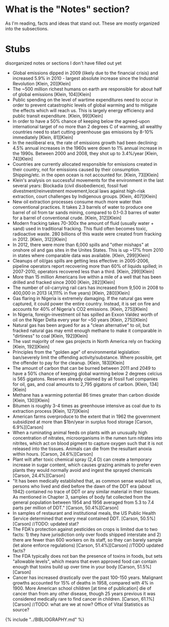 # What is the "Notes" section?
As I'm reading, facts and ideas that stand out. These are mostly organized into the subsections.

# Stubs
disorganized notes or sections I don't have filled out yet

* Global emissions dipped in 2009 (likely due to the financial crisis) and increased 5.9% in 2010 - largest absolute increase since the Industrial Revolution [Klein, 20][Klein]
* The ~500 million richest humans on earth are responsible for about half of global emissions [Klein, 104][Klein]
* Public spending on the level of wartime expenditures need to occur in order to prevent catastrophic levels of global warming and to mitigate the effects which will reach us. This is largely energy efficiency and public transit expenditure. [Klein, 99][Klein]
* In order to have a 50% chance of keeping below the agreed-upon international target of no more than 2 degrees C of warming, all wealthy countries need to start cutting greenhouse gas emissions by 8-10% immediately [Klein, 81][Klein]
* In the neoliberal era, the rate of emissions growth had been declining: 4.5% annual increases in the 1960s were down to 1% annual increase in the 1990s. Between 2000 and 2008, they shot up to 3.4%/year [Klein, 74][Klein]
* Countries are currently allocated responsible for emissions created in their country, not for emissions caused by their consumption. Shipping/etc. in the open ocean is not accounted for. [Klein, 73][Klein]
* Klein's analysis on successful movements for the environment in the last several years: Blockadia (civil disobedience), fossil fuel divestment/reinvestment movement,local laws against high-risk extraction, court challenges by Indigenous groups. [Klein, 407][Klein]
* New oil extraction processes consume much more water than conventional practices. It takes 2.3 barrels of water to produce one barrel of oil from tar sands mining, compared to 0.1-0.3 barres of water for a barrel of conventional crude. [Klein, 312][Klein]
* Modern fracking takes 70-300x the amount of fluid (usually water + sand) used in traditional fracking. This fluid often becomes toxic, radioactive waste. 280 billions of this waste were created from fracking in 2012. [Klein, 312][Klein]
* In 2012, there were more than 6,000 spills and "other mishaps" at onshore oil and gas sites in the Unites States. This is up ~17% from 2010 in states where comparable data was available. [Klein, 299][Klein]
* Cleanups of oil/gas spills are getting less effective: in 2005-2006, pipeline operators report recovering more than 60% of liquids spilled; in 2007-2010, operators recovered less than a third. [Klein, 299][Klein]
* More than 15 million Americans live within a mile of a well that has been drilled and fracked since 2000 [Klein, 282][Klein]
* The number of oil-carrying rail cars has increased from 9,500 in 2008 to 400,000 in 2013 (4,111% in five years) [Klein, 280][Klein]
* Gas flaring in Nigeria is extremely damaging. If the natural gas were captured, it could power the entire country. Instead, it is set on fire and accounts for 40% of Nigeria's CO2 emissions. [Klein, 275][Klein]
* In Nigeria, foreign-investment oil has spilled an Exxon Valdez worth of oil on the Niger Delta every year for ~50 years [Klein, 275][Klein]
* Natural gas has been argued for as a "clean alternative" to oil, but fracked natural gas may emit enough methane to make it comparable in "dirtiness" to coal [Klein, 192][Klein]
* The vast majority of new gas projects in North America rely on fracking [Klein, 192][Klein]
* Principles from the "golden age" of environmental legislation: ban/severely limit the offending activity/substance. Where possible, get the offender to pay for the cleanup. [Klein, 183][Klein]
* The amount of carbon that can be burned between 2011 and 2049 to have a 50% chance of keeping global warming below 2 degrees celcius is 565 gigatons. Reserves already claimed by all fossil fuel companies for oil, gas, and coal amounts to 2,795 gigatons of carbon. [Klein, 134][Klein]
* Methane has a warming potential 86 times greater than carbon dioxide [Klein, 130][Klein]
* Bitumen is roughly 3-4 times as greenhouse intensive as coal due to its extraction process [Klein, 127][Klein]
* American farms overproduce to the extent that in 1962 the government subsidized at more than $1bn/year in surplus food storage [Carson, 6.9%][Carson]
* When a ruminating animal feeds on plants with an unusually high concentration of nitrates, microorganisms in the rumen turn nitrates into nitrites, which act on blood pigment to capture oxygen such that it is not released into the tissues. Animals can die from the resultant anoxia within hours. [Carson, 24.6%][Carson]
* Plant wilt after toxic chemical spray (2,4 D) can create a temporary increase in sugar content, which causes grazing animals to prefer even plants they would normally avoid and ingest the sprayed chemicals [Carson, 24.4%][Carson]
* "It has been medically established that, as common sense would tell us, persons who lived and died before the dawn of the DDT era (about 1942) contained no trace of DDT or any similar material in their tissues. As mentioned in Chapter 3, samples of body fat collected from the general population between 1954 and 1956 averaged from 5.3 to 7.4 parts per million of DDT." [Carson, 50.4%][Carson]
* In samples of restaurant and institutional meals, the US Public Health Service determined that every meal contained DDT. [Carson, 50.5%][Carson] //TODO: updated stat?
* The FDA's protection against pesticides on crops is limited due to two facts: 1) they have jurisdiction only over foods shipped interstate and 2) there are fewer than 600 workers on its staff, so they can barely sample (let alone enforce regulations) [Carson, 51.4%][Carson] //TODO updated facts?
* The FDA typically does not ban the presence of toxins in foods, but sets "allowable levels", which means that even approved food can contain enough that toxins build up over time in your body [Carson, 51.5%][Carson]
* Cancer has increased drastically over the past 100-150 years. Malignant growths accounted for 15% of deaths in 1958, compared with 4% in 1900. More American school children [at time of publication] die of cancer than from any other disease, though 25 years previous it was considered medically rare to find cancer in children. [Carson, 61.1%][Carson] //TODO: what are we at now? Office of Vital Statistics as source?


{% include "../BIBLIOGRAPHY.md" %}
